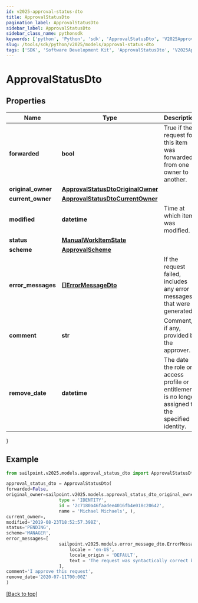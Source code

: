 ```yaml
---
id: v2025-approval-status-dto
title: ApprovalStatusDto
pagination_label: ApprovalStatusDto
sidebar_label: ApprovalStatusDto
sidebar_class_name: pythonsdk
keywords: ['python', 'Python', 'sdk', 'ApprovalStatusDto', 'V2025ApprovalStatusDto'] 
slug: /tools/sdk/python/v2025/models/approval-status-dto
tags: ['SDK', 'Software Development Kit', 'ApprovalStatusDto', 'V2025ApprovalStatusDto']
---
```


# ApprovalStatusDto


## Properties

Name | Type | Description | Notes
------------ | ------------- | ------------- | -------------
**forwarded** | **bool** | True if the request for this item was forwarded from one owner to another. | [optional] [default to False]
**original_owner** | [**ApprovalStatusDtoOriginalOwner**](approval-status-dto-original-owner) |  | [optional] 
**current_owner** | [**ApprovalStatusDtoCurrentOwner**](approval-status-dto-current-owner) |  | [optional] 
**modified** | **datetime** | Time at which item was modified. | [optional] 
**status** | [**ManualWorkItemState**](manual-work-item-state) |  | [optional] 
**scheme** | [**ApprovalScheme**](approval-scheme) |  | [optional] 
**error_messages** | [**[]ErrorMessageDto**](error-message-dto) | If the request failed, includes any error messages that were generated. | [optional] 
**comment** | **str** | Comment, if any, provided by the approver. | [optional] 
**remove_date** | **datetime** | The date the role or access profile or entitlement is no longer assigned to the specified identity. | [optional] 
}

## Example

```python
from sailpoint.v2025.models.approval_status_dto import ApprovalStatusDto

approval_status_dto = ApprovalStatusDto(
forwarded=False,
original_owner=sailpoint.v2025.models.approval_status_dto_original_owner.ApprovalStatusDto_originalOwner(
                    type = 'IDENTITY', 
                    id = '2c7180a46faadee4016fb4e018c20642', 
                    name = 'Michael Michaels', ),
current_owner=,
modified='2019-08-23T18:52:57.398Z',
status='PENDING',
scheme='MANAGER',
error_messages=[
                    sailpoint.v2025.models.error_message_dto.ErrorMessageDto(
                        locale = 'en-US', 
                        locale_origin = 'DEFAULT', 
                        text = 'The request was syntactically correct but its content is semantically invalid.', )
                    ],
comment='I approve this request',
remove_date='2020-07-11T00:00Z'
)

```
[[Back to top]](#) 

